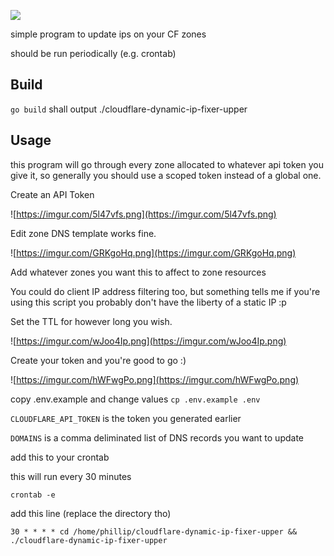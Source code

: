 ![](https://i.imgur.com/bgRpUfQ.gif)

simple program to update ips on your CF zones

should be run periodically (e.g. crontab)

## Build

`go build` shall output ./cloudflare-dynamic-ip-fixer-upper

## Usage

this program will go through every zone allocated to whatever api token you give it, so generally you should use a scoped token instead of a global one.


Create an API Token

![https://imgur.com/5l47vfs.png](https://imgur.com/5l47vfs.png)

Edit zone DNS template works fine.

![https://imgur.com/GRKgoHq.png](https://imgur.com/GRKgoHq.png)

Add whatever zones you want this to affect to zone resources

You could do client IP address filtering too, but something tells me if you're using this script you probably don't have the liberty of a static IP :p

Set the TTL for however long you wish.

![https://imgur.com/wJoo4Ip.png](https://imgur.com/wJoo4Ip.png)

Create your token and you're good to go :)

![https://imgur.com/hWFwgPo.png](https://imgur.com/hWFwgPo.png)




copy .env.example and change values
`cp .env.example .env`

`CLOUDFLARE_API_TOKEN` is the token you generated earlier

`DOMAINS` is a comma deliminated list of DNS records you want to update

add this to your crontab

this will run every 30 minutes

`crontab -e`

add this line (replace the directory tho)

`30 * * * * cd /home/phillip/cloudflare-dynamic-ip-fixer-upper && ./cloudflare-dynamic-ip-fixer-upper`